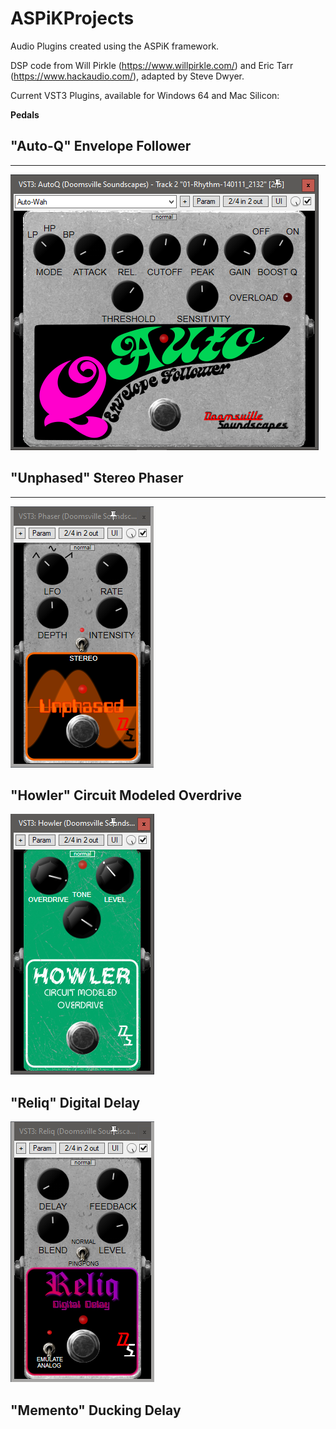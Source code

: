 # ASPiKProjects
Audio Plugins created using the ASPiK framework.

DSP code from Will Pirkle (https://www.willpirkle.com/) and Eric Tarr (https://www.hackaudio.com/), adapted by Steve Dwyer.

Current VST3 Plugins, available for Windows 64 and Mac Silicon:

**Pedals**

## "Auto-Q" Envelope Follower ##

----------

![](https://github.com/DoomyDwyer/ASPiKProjects/blob/main/pics/AutoQ_screenshot.png)

## "Unphased" Stereo Phaser ##

----------

![](https://github.com/DoomyDwyer/ASPiKProjects/blob/main/pics/Phaser_screenshot.png)

## "Howler" Circuit Modeled Overdrive ##
![](https://github.com/DoomyDwyer/ASPiKProjects/blob/main/pics/Howler_screenshot.png)

## "Reliq" Digital Delay ##
![](https://github.com/DoomyDwyer/ASPiKProjects/blob/main/pics/Reliq_screenshot.png)

## "Memento" Ducking Delay ##
